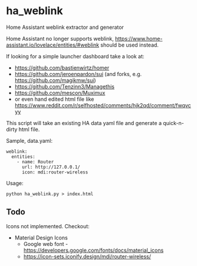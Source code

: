 # ha_weblink

Home Assistant weblink extractor and generator

Home Assistant no longer supports weblink, https://www.home-assistant.io/lovelace/entities/#weblink should be used instead.

If looking for a simple launcher dashboard take a look at:

  * https://github.com/bastienwirtz/homer
  * https://github.com/jeroenpardon/sui (and forks, e.g. https://github.com/magikmw/sui)
  * https://github.com/Tenzinn3/Managethis
  * https://github.com/mescon/Muximux
  * or even hand edited html file like https://www.reddit.com/r/selfhosted/comments/hjk2qd/comment/fwqvcyy

This script will take an existing HA data yaml file and generate a quick-n-dirty html file.

Sample, data.yaml:

	weblink:
	  entities:
		- name: Router
		  url: http://127.0.0.1/
		  icon: mdi:router-wireless

Usage:

    python ha_weblink.py > index.html

## Todo

Icons not implemented. Checkout:

  * Material Design Icons
      * Google web font - https://developers.google.com/fonts/docs/material_icons
      * https://icon-sets.iconify.design/mdi/router-wireless/

